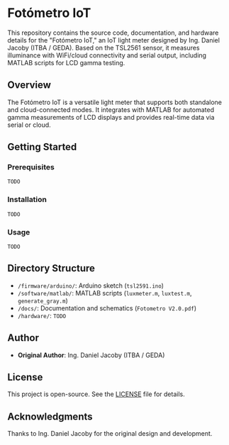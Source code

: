 # Fotómetro IoT

This repository contains the source code, documentation, and hardware details for the "Fotómetro IoT," an IoT light meter designed by Ing. Daniel Jacoby (ITBA / GEDA). Based on the TSL2561 sensor, it measures illuminance with WiFi/cloud connectivity and serial output, including MATLAB scripts for LCD gamma testing.

## Overview
The Fotómetro IoT is a versatile light meter that supports both standalone and cloud-connected modes. It integrates with MATLAB for automated gamma measurements of LCD displays and provides real-time data via serial or cloud.

## Getting Started

### Prerequisites
`TODO`

### Installation
`TODO`

### Usage
`TODO`

## Directory Structure
- `/firmware/arduino/`: Arduino sketch (`tsl2591.ino`)
- `/software/matlab/`: MATLAB scripts (`luxmeter.m`, `luxtest.m`, `generate_gray.m`)
- `/docs/`: Documentation and schematics (`Fotometro V2.0.pdf`)
- `/hardware/`: `TODO`

## Author
- **Original Author**: Ing. Daniel Jacoby (ITBA / GEDA)

## License
This project is open-source. See the [LICENSE](LICENSE) file for details.

## Acknowledgments
Thanks to Ing. Daniel Jacoby for the original design and development.